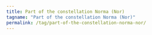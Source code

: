 ```yaml
---
title: Part of the constellation Norma (Nor)
tagname: "Part of the constellation Norma (Nor)"
permalink: /tag/part-of-the-constellation-norma-nor/
---
```

